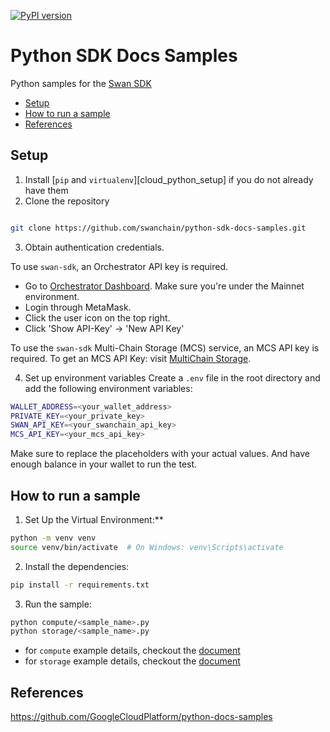 [![PyPI version](https://img.shields.io/pypi/v/swan-sdk)](https://pypi.org/project/swan-sdk/)
# Python SDK Docs Samples <!-- omit in toc -->

Python samples for the [Swan SDK](https://github.com/swanchain/python-swan-sdk)

- [Setup](#setup)
- [How to run a sample](#how-to-run-a-sample)
- [References](#references)


## Setup

1. Install [`pip` and `virtualenv`][cloud_python_setup] if you do not already have them
2. Clone the repository

```bash

git clone https://github.com/swanchain/python-sdk-docs-samples.git

```

3. Obtain authentication credentials.

To use `swan-sdk`, an Orchestrator API key is required.

- Go to [Orchestrator Dashboard](https://orchestrator.swanchain.io/provider-status). Make sure you're under the Mainnet environment.
- Login through MetaMask.
- Click the user icon on the top right.
- Click 'Show API-Key' -> 'New API Key'

To use the `swan-sdk` Multi-Chain Storage (MCS) service, an MCS API key is required. To get an MCS API Key: visit [MultiChain Storage](https://www.multichain.storage/home).

4. Set up environment variables
   Create a `.env` file in the root directory and add the following environment variables:

```bash
WALLET_ADDRESS=<your_wallet_address>
PRIVATE_KEY=<your_private_key>
SWAN_API_KEY=<your_swanchain_api_key>
MCS_API_KEY=<your_mcs_api_key>
```

Make sure to replace the placeholders with your actual values.
And have enough balance in your wallet to run the test.

## How to run a sample

1. Set Up the Virtual Environment:**

```bash
python -m venv venv
source venv/bin/activate  # On Windows: venv\Scripts\activate
```

2. Install the dependencies:

```bash
pip install -r requirements.txt
```

3. Run the sample:

```bash
python compute/<sample_name>.py
python storage/<sample_name>.py
```

- for `compute` example details, checkout the [document](compute/README.md)
- for `storage` example details, checkout the [document](storage/README.md)


## References
https://github.com/GoogleCloudPlatform/python-docs-samples
